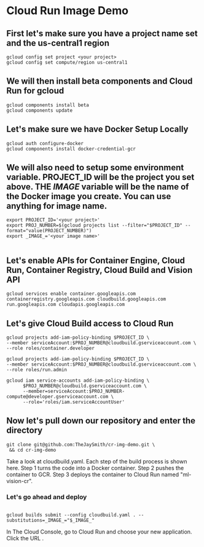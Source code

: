 # Cloud Run Image Demo

## First let's make sure you have a project name set and the us-central1 region

```
gcloud config set project <your project>
gcloud config set compute/region us-central1
```

## We will then install beta components and Cloud Run for gcloud
```
gcloud components install beta
gcloud components update
```

## Let's make sure we have Docker Setup Locally
```
gcloud auth configure-docker
gcloud components install docker-credential-gcr
```


## We will also need to setup some environment variable. PROJECT_ID will be the project you set above. THE _IMAGE_ variable will be the name of the Docker image you create. You can use anything for image name.

```
export PROJECT_ID='<your project>'
export PROJ_NUMBER=$(gcloud projects list --filter="$PROJECT_ID" --format="value(PROJECT_NUMBER)")
export _IMAGE_='<your image name>'


```

## Let's enable APIs for Container Engine, Cloud Run, Container Registry, Cloud Build and Vision API

```
gcloud services enable container.googleapis.com containerregistry.googleapis.com cloudbuild.googleapis.com run.googleapis.com cloudapis.googleapis.com
```

## Let's give Cloud Build access to Cloud Run 

```
gcloud projects add-iam-policy-binding $PROJECT_ID \
--member serviceAccount:$PROJ_NUMBER@cloudbuild.gserviceaccount.com \
--role roles/container.developer

gcloud projects add-iam-policy-binding $PROJECT_ID \
--member serviceAccount:$PROJ_NUMBER@cloudbuild.gserviceaccount.com \
--role roles/run.admin

gcloud iam service-accounts add-iam-policy-binding \
      $PROJ_NUMBER@cloudbuild.gserviceaccount.com \
      --member=serviceAccount:$PROJ_NUMBER-compute@developer.gserviceaccount.com \
      --role='roles/iam.serviceAccountUser'

```


## Now let's pull down our repository and enter the directory

```
git clone git@github.com:TheJaySmith/cr-img-demo.git \
 && cd cr-img-demo
```


Take a look at cloudbuild.yaml. Each step of the build process is shown here. Step 1 turns the code into a Docker container. Step 2 pushes the container to GCR. Step 3 deploys the container to Cloud Run named "ml-vision-cr".

### Let's go ahead and deploy 


```

gcloud builds submit --config cloudbuild.yaml . --substitutions=_IMAGE_="$_IMAGE_"
```

In The Cloud Console, go to Cloud Run and choose your new application. Click the URL . 

